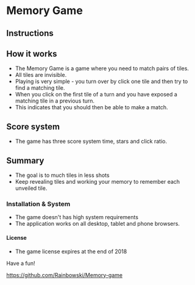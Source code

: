 # Memory Game

## Instructions

## How it works

 * The Memory Game is a game where you need to match pairs of tiles.
 * All tiles are invisible.
 * Playing is very simple - you turn over by click one tile and then try to find a matching tile.
 * When you click on the first tile of a turn and you have exposed a matching tile in a previous turn.
 * This indicates that you should then be able to make a match.

## Score system

 * The game has three score system time, stars and click ratio.

## Summary

 * The goal is to much tiles in less shots
 * Keep revealing tiles and working your memory to remember each unveiled tile.

### Installation & System

 * The game doesn't has high system requirements
 * The application works on all desktop, tablet and phone browsers.

 #### License

 * The game license expires at the end of 2018

  Have a fun!

  https://github.com/Rainbowski/Memory-game

